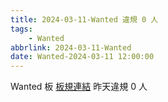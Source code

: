 ```yaml
---
title: 2024-03-11-Wanted 違規 0 人
tags:
    - Wanted
abbrlink: 2024-03-11-Wanted
date: Wanted-2024-03-11 12:00:00
---
```

Wanted 板 [板規連結](https://www.ptt.cc/bbs/Wanted/M.1608829773.A.D3B.html)
昨天違規 0 人
